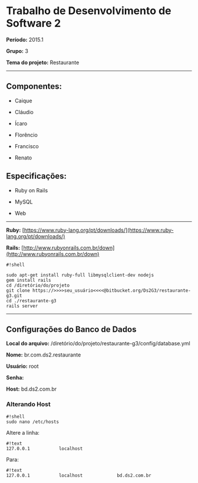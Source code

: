 # Trabalho de Desenvolvimento de Software 2 #

**Período:** 2015.1

**Grupo:** 3

**Tema do projeto:** Restaurante

-----

## Componentes: ##

* Caique

* Cláudio

* Ícaro

* Florêncio

* Francisco

* Renato



## Especificações: ##

* Ruby on Rails

* MySQL

* Web



-----
**Ruby:** [https://www.ruby-lang.org/pt/downloads/](https://www.ruby-lang.org/pt/downloads/)

**Rails:** [http://www.rubyonrails.com.br/down](http://www.rubyonrails.com.br/down)
 
```
#!shell

sudo apt-get install ruby-full libmysqlclient-dev nodejs
gem install rails
cd /diretório/do/projeto
git clone https://>>>>seu_usuário<<<<@bitbucket.org/Ds2G3/restaurante-g3.git
cd ./restaurante-g3
rails server
```

-----
## Configurações do Banco de Dados ##

**Local do arquivo:**  /diretório/do/projeto/restaurante-g3/config/database.yml

**Nome:** br.com.ds2.restaurante 

**Usuário:** root

**Senha:** 

**Host:** bd.ds2.com.br

### Alterando Host ###

```
#!shell
sudo nano /etc/hosts
```
Altere a linha: 
```
#!text
127.0.0.1           localhost
```
Para:
```
#!text
127.0.0.1           localhost             bd.ds2.com.br
```